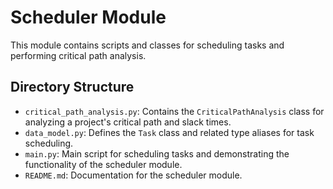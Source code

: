 # Scheduler Module

This module contains scripts and classes for scheduling tasks and performing critical path analysis.

## Directory Structure

- `critical_path_analysis.py`: Contains the `CriticalPathAnalysis` class for analyzing a project's critical path and slack times.
- `data_model.py`: Defines the `Task` class and related type aliases for task scheduling.
- `main.py`: Main script for scheduling tasks and demonstrating the functionality of the scheduler module.
- `README.md`: Documentation for the scheduler module.
